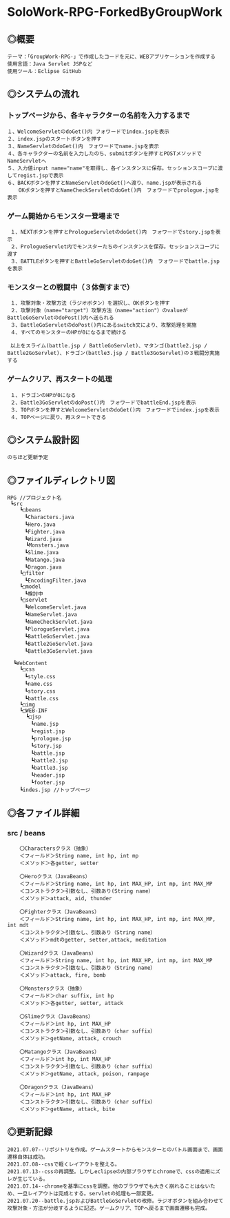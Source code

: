 # SoloWork-RPG-ForkedByGroupWork

## ◎概要
    テーマ：「GroupWork-RPG-」で作成したコードを元に、WEBアプリケーションを作成する
    使用言語：Java Servlet JSPなど
    使用ツール：Eclipse GitHub

## ◎システムの流れ
### トップページから、各キャラクターの名前を入力するまで
    １、WelcomeServletのdoGet()内 フォワードでindex.jspを表示
    ２、index.jspのスタートボタンを押す
    ３、NameServletのdoGet()内　フォワードでname.jspを表示
    ４、各キャラクターの名前を入力したのち、submitボタンを押すとPOSTメソッドでNameServletへ
    ５、入力値input name="name"を取得し、各インスタンスに保存。セッションスコープに渡してregist.jspで表示
    ６、BACKボタンを押すとNameServletのdoGet()へ渡り、name.jspが表示される
      　OKボタンを押すとNameCheckServletのdoGet()内　フォワードでprologue.jspを表示
      
### ゲーム開始からモンスター登場まで
     １、NEXTボタンを押すとPrologueServletのdoGet()内　フォワードでstory.jspを表示
     ２、PrologueServlet内でモンスターたちのインスタンスを保存。セッションスコープに渡す
     ３、BATTLEボタンを押すとBattleGoServletのdoGet()内　フォワードでbattle.jspを表示
     
### モンスターとの戦闘中（３体倒すまで）
     １、攻撃対象・攻撃方法（ラジオボタン）を選択し、OKボタンを押す
     ２、攻撃対象（name="target"）攻撃方法（name="action"）のvalueがBattleGoServletのdoPost()内へ送られる
     ３、BattleGoServletのdoPost()内にあるswitch文により、攻撃処理を実施
     ４、すべてのモンスターのHPが0になるまで続ける
     
     以上をスライム(battle.jsp / BattleGoServlet)、マタンゴ(battle2.jsp / Battle2GoServlet)、ドラゴン(battle3.jsp / Battle3GoServlet)の３戦闘分実施する
### ゲームクリア、再スタートの処理
     １、ドラゴンのHPが0になる
     ２、Battle3GoServletのdoPost()内　フォワードでbattleEnd.jspを表示
     ３、TOPボタンを押すとWelcomeServletのdoGet()内　フォワードでindex.jspを表示
     ４、TOPページに戻り、再スタートできる
     
## ◎システム設計図
    のちほど更新予定
 
## ◎ファイルディレクトリ図

    RPG //プロジェクト名
     ┗src
        ┗□beans
        　┗Characters.java
        　┗Hero.java
        　┗Fighter.java
        　┗Wizard.java
          ┗Monsters.java
        　┗Slime.java
        　┗Matango.java
        　┗Dragon.java
        ┗□filter
        　┗EncodingFilter.java
        ┗□model
        　┗検討中
        ┗□servlet
        　┗WelcomeServlet.java
        　┗NameServlet.java
        　┗NameCheckServlet.java
        　┗PlorogueServlet.java
        　┗BattleGoServlet.java
        　┗Battle2GoServlet.java
        　┗Battle3GoServlet.java

      ┗WebContent
        ┗□css
        　┗style.css
        　┗name.css
        　┗story.css
        　┗battle.css
        ┗□img
        ┗□WEB-INF
          ┗□jsp
          　┗name.jsp
          　┗regist.jsp
          　┗prologue.jsp
          　┗story.jsp
          　┗battle.jsp
          　┗battle2.jsp
          　┗battle3.jsp
          　┗header.jsp
          　┗footer.jsp
        ┗indes.jsp //トップページ

## ◎各ファイル詳細
### src / beans
        〇Charactersクラス（抽象）
        ＜フィールド＞String name, int hp, int mp
        ＜メソッド＞各getter, setter

        〇Heroクラス（JavaBeans）
        ＜フィールド＞String name, int hp, int MAX_HP, int mp, int MAX_MP
        ＜コンストラクタ＞引数なし、引数あり(String name）
        ＜メソッド＞attack, aid, thunder

        〇Fighterクラス（JavaBeans）
        ＜フィールド＞String name, int hp, int MAX_HP, int mp, int MAX_MP, int mdt
        ＜コンストラクタ＞引数なし、引数あり（String name）
        ＜メソッド＞mdtのgetter, setter,attack, meditation

        〇Wizardクラス（JavaBeans）
        ＜フィールド＞String name, int hp, int MAX_HP, int mp, int MAX_MP
        ＜コンストラクタ＞引数なし、引数あり（String name）
        ＜メソッド＞attack, fire, bomb

        〇Monstersクラス（抽象）
        ＜フィールド＞char suffix, int hp
        ＜メソッド＞各getter, setter, attack

        〇Slimeクラス（JavaBeans）
        ＜フィールド＞int hp, int MAX_HP
        ＜コンストラクタ＞引数なし、引数あり（char suffix）
        ＜メソッド＞getName, attack, crouch

        〇Matangoクラス（JavaBeans）
        ＜フィールド＞int hp, int MAX_HP
        ＜コンストラクタ＞引数なし、引数あり（char suffix）
        ＜メソッド＞getName, attack, poison, rampage

        〇Dragonクラス（JavaBeans）
        ＜フィールド＞int hp, int MAX_HP
        ＜コンストラクタ＞引数なし、引数あり（char suffix）
        ＜メソッド＞getName, attack, bite

        
## ◎更新記録
    2021.07.07--リポジトリを作成。ゲームスタートからモンスターとのバトル画面まで、画面遷移自体は成功。
    2021.07.08--cssで軽くレイアウトを整える。
    2021.07.13--cssの再調整。しかしeclipseの内部ブラウザとchromeで、cssの適用にズレが生じている。
    2021.07.14--chromeを基準にcssを調整。他のブラウザでも大きく崩れることはないため、一旦レイアウトは完成とする。servletの処理も一部変更。
    2021.07.20--battle.jspおよびBattleGoServletの改修。ラジオボタンを組み合わせて攻撃対象・方法が分岐するように記述。ゲームクリア、TOPへ戻るまで画面遷移も完成。

